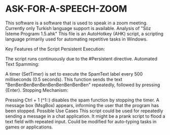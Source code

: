 # ASK-FOR-A-SPEECH-ZOOM
This software is a software that is used to speak in a zoom meeting.
Currently only Turkish language support is available.
Analysis of "Söz İsteme Programı 1.5.ahk"
This file is an AutoHotkey (AHK) script, a scripting language primarily used for automating repetitive tasks in Windows.

Key Features of the Script
Persistent Execution:

The script runs continuously due to the #Persistent directive.
Automated Text Spamming:

A timer (SetTimer) is set to execute the SpamText label every 500 milliseconds (0.5 seconds).
This function sends the text "BenBenBenBenBenBenBenBenBenBen" repeatedly, followed by pressing {Enter}.
Stopping Mechanism:

Pressing Ctrl + 1 (^1::) disables the spam function by stopping the timer.
A message box (MsgBox) appears, informing the user that the program has been stopped.
Possible Use Cases
This script could be used for repeatedly sending a message in a chat application.
It might be a prank script to flood a text field with repeated input.
Could be modified for auto-typing tasks in games or applications.

